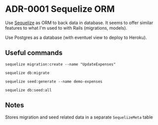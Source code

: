 # ADR-0001 Sequelize ORM

Use [Sequelize](http://docs.sequelizejs.com/) as ORM to back data in database. It seems to offer similar features to what I'm used to with Rails (migrations, models).

Use Postgres as a database (with eventuel view to deploy to Heroku).

## Useful commands

`sequelize migration:create --name "UpdateExpenses"`

`sequelize db:migrate`

`sequelize seed:generate --name demo-expenses`

`sequelize db:seed:all`

## Notes

Stores migration and seed related data in a separate `SequelizeMeta` table
